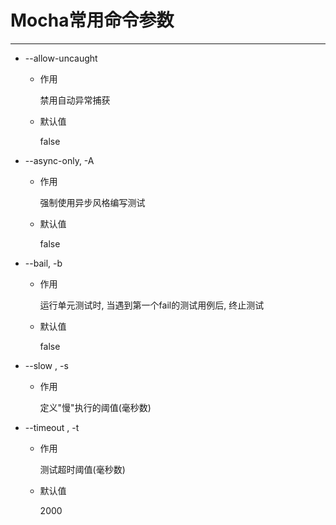 # Mocha常用命令参数

---

- --allow-uncaught

    - 作用

        禁用自动异常捕获

    - 默认值

        false

- --async-only, -A

    - 作用

        强制使用异步风格编写测试

    - 默认值

        false

- --bail, -b

    - 作用

        运行单元测试时, 当遇到第一个fail的测试用例后, 终止测试

    - 默认值

        false

- --slow <ms>, -s <ms>

    - 作用

        定义"慢"执行的阈值(毫秒数)

- --timeout <ms>, -t <ms>

    - 作用

        测试超时阈值(毫秒数)

    - 默认值

        2000